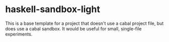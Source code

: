 # haskell-sandbox-light
This is a base template for a project that doesn't use a cabal project file, but does use a cabal sandbox. It would be useful for small, single-file experiments.
